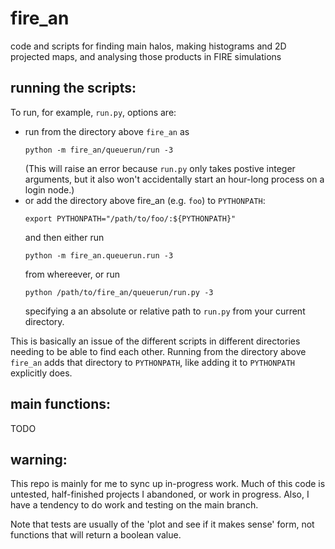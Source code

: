 # fire_an
code and scripts for finding main halos, making histograms and 2D
projected maps, and analysing those products in FIRE simulations

running the scripts:
--------------------
To run, for example, `run.py`, options are:
- run from the directory above `fire_an` as
  ```
  python -m fire_an/queuerun/run -3
  ```
  (This will raise an error because `run.py` only takes postive integer
  arguments, but it also won't accidentally start an hour-long process
  on a login node.)
- or add the directory above fire_an (e.g. `foo`) to `PYTHONPATH`:
  ```
  export PYTHONPATH="/path/to/foo/:${PYTHONPATH}"
  ```
  and then either run 
  ```
  python -m fire_an.queuerun.run -3
  ```
  from whereever, or run
  ```
  python /path/to/fire_an/queuerun/run.py -3
  ```
  specifying a an absolute or relative path to `run.py` from your 
  current directory.

This is basically an issue of the different scripts in different 
directories needing to be able to find each other. Running from the
directory above `fire_an` adds that directory to `PYTHONPATH`, like 
adding it to `PYTHONPATH` explicitly does. 


main functions:
---------------
TODO

warning:
--------
This repo is mainly for me to sync up in-progress work. Much of this
code is untested, half-finished projects I abandoned, or work in 
progress. Also, I have a tendency to do work and testing on the main
branch.

Note that tests are usually of the 'plot and see if it makes sense'
form, not functions that will return a boolean value.


